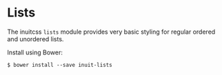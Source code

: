 # Lists

The inuitcss `lists` module provides very basic styling for regular ordered and
unordered lists.

Install using Bower:

    $ bower install --save inuit-lists

